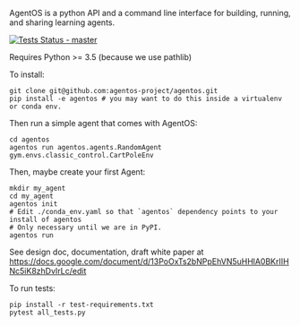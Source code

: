 AgentOS is a python API and a command line interface for building, running, and sharing learning agents.

[![Tests Status - master](https://github.com/agentos-project/agentos/workflows/Tests%20on%20master/badge.svg)](https://github.com/agentos-project/agentos/actions)

Requires Python >= 3.5 (because we use pathlib)

To install:

```
git clone git@github.com:agentos-project/agentos.git
pip install -e agentos # you may want to do this inside a virtualenv or conda env.
```

Then run a simple agent that comes with AgentOS:

```
cd agentos
agentos run agentos.agents.RandomAgent gym.envs.classic_control.CartPoleEnv
```

Then, maybe create your first Agent:

```
mkdir my_agent
cd my_agent
agentos init
# Edit ./conda_env.yaml so that `agentos` dependency points to your install of agentos
# Only necessary until we are in PyPI.
agentos run
```

See design doc, documentation, draft white paper at https://docs.google.com/document/d/13PoOxTs2bNPpEhVN5uHHlA0BKrIIHNc5iK8zhDvIrLc/edit

To run tests:

```
pip install -r test-requirements.txt
pytest all_tests.py
```